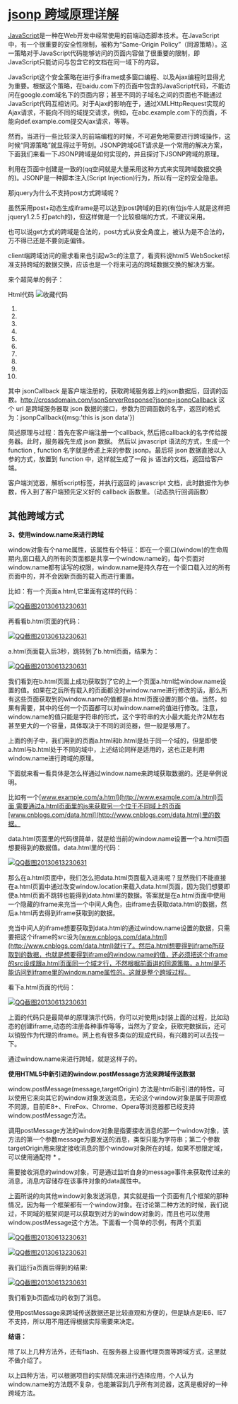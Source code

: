 # [jsonp 跨域原理详解](https://www.cnblogs.com/nuoyiamy/p/5445895.html)



[JavaScript](http://lib.csdn.net/base/18)是一种在Web开发中经常使用的前端动态脚本技术。在JavaScript中，有一个很重要的安全性限制，被称为“Same-Origin Policy”（同源策略）。这一策略对于JavaScript代码能够访问的页面内容做了很重要的限制，即JavaScript只能访问与包含它的文档在同一域下的内容。

JavaScript这个安全策略在进行多iframe或多窗口编程、以及Ajax编程时显得尤为重要。根据这个策略，在baidu.com下的页面中包含的JavaScript代码，不能访问在google.com域名下的页面内容；甚至不同的子域名之间的页面也不能通过JavaScript代码互相访问。对于Ajax的影响在于，通过XMLHttpRequest实现的Ajax请求，不能向不同的域提交请求，例如，在abc.example.com下的页面，不能向def.example.com提交Ajax请求，等等。

然而，当进行一些比较深入的前端编程的时候，不可避免地需要进行跨域操作，这时候“同源策略”就显得过于苛刻。JSONP跨域GET请求是一个常用的解决方案，下面我们来看一下JSONP跨域是如何实现的，并且探讨下JSONP跨域的原理。

利用在页面中创建<script>节点的方法向不同域提交HTTP请求的方法称为JSONP，这项技术可以解决跨域提交Ajax请求的问题。JSONP的工作原理如下所述：

假设在http://example1.com/index.php这个页面中向http://example2.com/getinfo.php提交GET请求，我们可以将下面的JavaScript代码放在http://example1.com/index.php这个页面中来实现：

 

Js代码  ![收藏代码](http://zha-zi.iteye.com/images/icon_star.png)

1. **var eleScript= document.createElement("script");**  
2.    eleScript.type = "text/javascript";  
3.    eleScript.src = "http://example2.com/getinfo.php";  
4.    document.getElementsByTagName("HEAD")[0].appendChild(eleScript);  

 

 

当GET请求从http://example2.com/getinfo.php返回时，可以返回一段JavaScript代码，这段代码会自动执行，可以用来负责调用http://example1.com/index.php页面中的一个callback函数。

JSONP的优点是：它不像XMLHttpRequest对象实现的Ajax请求那样受到同源策略的限制；它的兼容性更好，在更加古老的浏览器中都可以运行，不需要XMLHttpRequest或ActiveX的支持；并且在请求完毕后可以通过调用callback的方式回传结果。

JSONP的缺点则是：它只支持GET请求而不支持POST等其它类型的HTTP请求；它只支持跨域HTTP请求这种情况，不能解决不同域的两个页面之间如何进行JavaScript调用的问题。

再来一个例子：

Js代码  ![收藏代码](http://zha-zi.iteye.com/images/icon_star.png)

1. **var qsData = {**  
2. ​    'searchWord':$("#searchWord").attr("value"),  
3. ​    'currentUserId':$("#currentUserId").attr("value"),  
4. ​    'conditionBean.pageSize':$("#pageSize").attr("value")  
5. ​    };  
6. ​      
7. ​      
8. ​    $.ajax({  
9. ​        async:**false,**  
10. ​        url: http://跨域的dns/document!searchJSONResult.action,  
11. ​        type: "GET",  
12. ​        dataType: 'jsonp',  
13. ​        jsonp: 'jsoncallback',  
14. ​        data: qsData,  
15. ​        timeout: 5000,  
16. ​        beforeSend: **function(){**  
17. ​          //jsonp 方式此方法不被触发.原因可能是dataType如果指定为jsonp的话,就已经不是ajax事件了  
18. ​        },  
19. ​        success: **function (json) {//客户端jquery预先定义好的callback函数,成功获取跨域服务器上的json数据后,会动态执行这个callback函数**  
20. ​            **if(json.actionErrors.length!=0){**  
21. ​                alert(json.actionErrors);  
22. ​            },  
23. ​        }  
24. ​        genDynamicContent(qsData,type,json);  
25. ​        complete: **function(XMLHttpRequest, textStatus){**  
26. ​            $.unblockUI({ fadeOut: 10 });  
27. ​        },  
28. ​        error: **function(xhr){**  
29. ​          //jsonp 方式此方法不被触发.原因可能是dataType如果指定为jsonp的话,就已经不是ajax事件了  
30. ​          //请求出错处理  
31. ​          alert("请求出错(请检查相关度网络状况.)");  
32. ​        }  
33. ​    });  

有时也会看到这样的写法：

Js代码  ![收藏代码](http://zha-zi.iteye.com/images/icon_star.png)

1. $.getJSON("http://跨域的dns/document!searchJSONResult.action?   name1="+value1+"&jsoncallback=?",  
2.  **function(json){**  
3.  **if(json.属性名==值){**  
4.  // 执行代码  
5.  }  
6. });  

 

这种方式其实是上例$.ajax({..}) api的一种高级封装，有些$.ajax api底层的参数就被封装而不可见了。

这样，[jQuery](http://lib.csdn.net/base/22)就会拼装成如下的url get请求：

Js代码  ![收藏代码](http://zha-zi.iteye.com/images/icon_star.png)

1. http://跨域的dns/document!searchJSONResult.action?&jsoncallback=jsonp1236827957501&_=1236828192549&searchWord=%E7%94%A8%E4%BE%8B&currentUserId=5351&conditionBean.pageSize=15  

 

在响应端(http://跨域的dns/document!searchJSONResult.action)，通过 jsoncallback = request.getParameter("jsoncallback") 得到jquery端随后要回调的js function name:jsonp1236827957501 然后 response的内容为一个Script Tags:"jsonp1236827957501("+按请求参数生成的json数组+")"; jquery就会通过回调方法动态加载调用这个js tag:jsonp1236827957501(json数组); 这样就达到了跨域数据交换的目的。

#### JSONP原理

JSONP的最基本的原理是：动态添加一个<script>标签，而script标签的src属性是没有跨域的限制的。这样说来，这种跨域方式其实与ajax XmlHttpRequest协议无关了。

这样其实"jQuery AJAX跨域问题"就成了个伪命题，jquery $.ajax方法名有误导人之嫌。

如果设为dataType: 'jsonp'，这个$.ajax方法就和ajax XmlHttpRequest没什么关系了，取而代之的则是JSONP协议。JSONP是一个非官方的协议，它允许在服务器端集成Script tags返回至客户端，通过javascript callback的形式实现跨域访问。

JSONP即JSON with Padding。由于同源策略的限制，XmlHttpRequest只允许请求当前源（域名、协议、端口）的资源。如果要进行跨域请求， 我们可以通过使用html的script标记来进行跨域请求，并在响应中返回要执行的script代码，其中可以直接使用JSON传递javascript对象。 这种跨域的通讯方式称为JSONP。

jsonCallback 函数jsonp1236827957501(....)：是浏览器客户端注册的，获取跨域服务器上的json数据后，回调的函数

Jsonp的执行过程如下：

首先在客户端注册一个callback (如:'jsoncallback'), 然后把callback的名字(如:jsonp1236827957501)传给服务器。注意：服务端得到callback的数值后，要用jsonp1236827957501(......)把将要输出的json内容包括起来，此时，服务器生成 json 数据才能被客户端正确接收。

然后以 javascript 语法的方式，生成一个function， function 名字就是传递上来的参数 'jsoncallback'的值 jsonp1236827957501 .

最后将 json 数据直接以入参的方式，放置到 function 中，这样就生成了一段 js 语法的文档，返回给客户端。

客户端浏览器，解析script标签，并执行返回的 javascript 文档，此时javascript文档数据，作为参数， 传入到了客户端预先定义好的 callback 函数(如上例中jquery $.ajax()方法封装的的success: function (json))里。

可以说jsonp的方式原理上和<script src="http://跨域/...xx.js"></script>是一致的(qq空间就是大量采用这种方式来实现跨域数据交换的)。JSONP是一种脚本注入(Script Injection)行为，所以有一定的安全隐患。

那jquery为什么不支持post方式跨域呢？

虽然采用post+动态生成iframe是可以达到post跨域的目的(有位js牛人就是这样把jquery1.2.5 打patch的)，但这样做是一个比较极端的方式，不建议采用。

也可以说get方式的跨域是合法的，post方式从安全角度上，被认为是不合法的，万不得已还是不要剑走偏锋。

client端跨域访问的需求看来也引起w3c的注意了，看资料说html5 WebSocket标准支持跨域的数据交换，应该也是一个将来可选的跨域数据交换的解决方案。

来个超简单的例子：

Html代码  ![收藏代码](http://zha-zi.iteye.com/images/icon_star.png)

1. <!DOCTYPE html PUBLIC "-//W3C//DTD XHTML 1.0 Transitional//EN" "http://www.w3.org/TR/xhtml1/DTD/xhtml1-transitional.dtd">   
2. <html xmlns="http://www.w3.org/1999/xhtml" >   
3. <head>   
4. <title>Test Jsonp</title>  
5.    <script type="text/javascript">   
6.  function jsonpCallback(result)  
7.   {   
8.   alert(result.msg);   
9.  }   
10.  </script>  
11.  <script type="text/javascript"src="http://crossdomain.com/jsonServerResponse?jsonp=jsonpCallback"></script>   
12. </head>   
13. <body>  
14. </body>  
15. </html>    

 

其中 jsonCallback 是客户端注册的，获取跨域服务器上的json数据后，回调的函数。http://crossdomain.com/jsonServerResponse?jsonp=jsonpCallback 这个 url 是跨域服务器取 json 数据的接口，参数为回调函数的名字，返回的格式为：jsonpCallback({msg:'this is json data'})

简述原理与过程：首先在客户端注册一个callback, 然后把callback的名字传给服务器。此时，服务器先生成 json 数据。 然后以 javascript 语法的方式，生成一个function , function 名字就是传递上来的参数 jsonp。最后将 json 数据直接以入参的方式，放置到 function 中，这样就生成了一段 js 语法的文档，返回给客户端。

客户端浏览器，解析script标签，并执行返回的 javascript 文档，此时数据作为参数，传入到了客户端预先定义好的 callback 函数里。（动态执行回调函数）

 

## 其他跨域方式

**3、使用window.name来进行跨域**

window对象有个name属性，该属性有个特征：即在一个窗口(window)的生命周期内,窗口载入的所有的页面都是共享一个window.name的，每个页面对window.name都有读写的权限，window.name是持久存在一个窗口载入过的所有页面中的，并不会因新页面的载入而进行重置。

比如：有一个页面a.html,它里面有这样的代码：

[![QQ截图20130613230631](https://images0.cnblogs.com/blog/130623/201307/15184534-ebbe36523151419cb20df7beb37c277a.png)](https://images0.cnblogs.com/blog/130623/201307/15184534-769ff1574c304d11accd26cbbbd1f9da.png)

再看看b.html页面的代码：

[![QQ截图20130613230631](https://images0.cnblogs.com/blog/130623/201307/15184535-b6c0bc2e37df40f1ae3b113a08e9edb4.png)](https://images0.cnblogs.com/blog/130623/201307/15184535-fd6a9a0604754241a8f8947ced97b8e9.png)

a.html页面载入后3秒，跳转到了b.html页面，结果为：

[![QQ截图20130613230631](https://images0.cnblogs.com/blog/130623/201307/15184537-26ab92ec8cdc444f8b9fa6fc62ed78fb.png)](https://images0.cnblogs.com/blog/130623/201307/15184536-5eadbc78e1fc4c8bb573aefa486ca52c.png)

我们看到在b.html页面上成功获取到了它的上一个页面a.html给window.name设置的值。如果在之后所有载入的页面都没对window.name进行修改的话，那么所有这些页面获取到的window.name的值都是a.html页面设置的那个值。当然，如果有需要，其中的任何一个页面都可以对window.name的值进行修改。注意，window.name的值只能是字符串的形式，这个字符串的大小最大能允许2M左右甚至更大的一个容量，具体取决于不同的浏览器，但一般是够用了。

上面的例子中，我们用到的页面a.html和b.html是处于同一个域的，但是即使a.html与b.html处于不同的域中，上述结论同样是适用的，这也正是利用window.name进行跨域的原理。

下面就来看一看具体是怎么样通过window.name来跨域获取数据的。还是举例说明。

比如有一个[www.example.com/a.html](http://www.example.com/a.html)页面,需要通过a.html页面里的js来获取另一个位于不同域上的页面[www.cnblogs.com/data.html](http://www.cnblogs.com/data.html)里的数据。

data.html页面里的代码很简单，就是给当前的window.name设置一个a.html页面想要得到的数据值。data.html里的代码：

[![QQ截图20130613230631](https://images0.cnblogs.com/blog/130623/201307/15184539-7a190a2eb9d5464787a124f5e2c6a06d.png)](https://images0.cnblogs.com/blog/130623/201307/15184538-f329d65db57d49c3b89bef6d413e34ad.png)

那么在a.html页面中，我们怎么把data.html页面载入进来呢？显然我们不能直接在a.html页面中通过改变window.location来载入data.html页面，因为我们想要即使a.html页面不跳转也能得到data.html里的数据。答案就是在a.html页面中使用一个隐藏的iframe来充当一个中间人角色，由iframe去获取data.html的数据，然后a.html再去得到iframe获取到的数据。

充当中间人的iframe想要获取到data.html的通过window.name设置的数据，只需要把这个iframe的src设为[www.cnblogs.com/data.html](http://www.cnblogs.com/data.html)就行了。然后a.html想要得到iframe所获取到的数据，也就是想要得到iframe的window.name的值，还必须把这个iframe的src设成跟a.html页面同一个域才行，不然根据前面讲的同源策略，a.html是不能访问到iframe里的window.name属性的。这就是整个跨域过程。

看下a.html页面的代码：

[![QQ截图20130613230631](https://images0.cnblogs.com/blog/130623/201307/15184543-f3faad8733be4d838b306cece051a88b.png)](https://images0.cnblogs.com/blog/130623/201307/15184543-65fe0b2b8a634af1b583b7ad4fff50be.png)

上面的代码只是最简单的原理演示代码，你可以对使用js封装上面的过程，比如动态的创建iframe,动态的注册各种事件等等，当然为了安全，获取完数据后，还可以销毁作为代理的iframe。网上也有很多类似的现成代码，有兴趣的可以去找一下。

通过window.name来进行跨域，就是这样子的。

 

 

**使用HTML5中新引进的window.postMessage方法来跨域传送数据**

window.postMessage(message,targetOrigin)  方法是html5新引进的特性，可以使用它来向其它的window对象发送消息，无论这个window对象是属于同源或不同源，目前IE8+、FireFox、Chrome、Opera等浏览器都已经支持window.postMessage方法。

调用postMessage方法的window对象是指要接收消息的那一个window对象，该方法的第一个参数message为要发送的消息，类型只能为字符串；第二个参数targetOrigin用来限定接收消息的那个window对象所在的域，如果不想限定域，可以使用通配符 *  。

需要接收消息的window对象，可是通过监听自身的message事件来获取传过来的消息，消息内容储存在该事件对象的data属性中。

上面所说的向其他window对象发送消息，其实就是指一个页面有几个框架的那种情况，因为每一个框架都有一个window对象。在讨论第二种方法的时候，我们说过，不同域的框架间是可以获取到对方的window对象的，而且也可以使用window.postMessage这个方法。下面看一个简单的示例，有两个页面

[![QQ截图20130613230631](https://images0.cnblogs.com/blog/130623/201307/15184545-4d435286d9974c65890ececbce8be9b7.png)](https://images0.cnblogs.com/blog/130623/201307/15184544-594f30a8bacd4da0a4a2293f63f53534.png)

 

[![QQ截图20130613230631](https://images0.cnblogs.com/blog/130623/201307/15184546-6d54ada26b1a47cc8d856b0cd90d6017.png)](https://images0.cnblogs.com/blog/130623/201307/15184545-4285b632b74c4abea9aba5ecb2587f5a.png)

我们运行a页面后得到的结果:

[![QQ截图20130613230631](https://images0.cnblogs.com/blog/130623/201307/15184547-c3c3317b3a674b9c8bfb65b1898e1829.png)](https://images0.cnblogs.com/blog/130623/201307/15184547-b7a7e7b771054807b112248f39201e53.png)

我们看到b页面成功的收到了消息。

使用postMessage来跨域传送数据还是比较直观和方便的，但是缺点是IE6、IE7不支持，所以用不用还得根据实际需要来决定。

 

**结语：**

除了以上几种方法外，还有flash、在服务器上设置代理页面等跨域方式，这里就不做介绍了。

以上四种方法，可以根据项目的实际情况来进行选择应用，个人认为window.name的方法既不复杂，也能兼容到几乎所有浏览器，这真是极好的一种跨域方法。